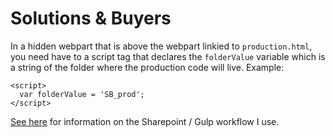 # Solutions & Buyers

In a hidden webpart that is above the webpart linkied to `production.html`, you need have to a script tag that declares the  `folderValue` variable which is a string of the folder where the production code will live. Example:

    <script>
      var folderValue = 'SB_prod';
    </script>

[See here](https://github.com/mikeatmercer/mercer-link-development/blob/master/README.md) for information on the Sharepoint / Gulp workflow I use.

